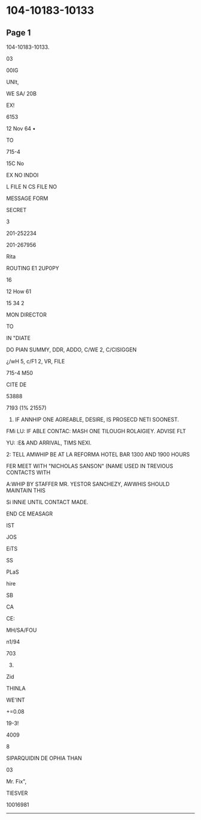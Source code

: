 # 104-10183-10133

## Page 1

104-10183-10133.

03

00IG

UNIt,

WE SA/ 20B

EX!

6153

12 Nov 64 •

TO

715-4

15C No

EX NO INDOI

L FILE N CS FILE NO

MESSAGE FORM

SECRET

3

201-252234

201-267956

Rita

ROUTING E1 2UP0PY

16

12 How 61

15 34 2

MON DIRECTOR

TO

IN "DIATE

DO PIAN SUMMY, DDR, ADDO, C/WE 2, C/CISIGGEN

¿/wH 5, c/F1 2, VR, FILE

715-4 M50

CITE DE

53888

7193 (1% 21557)

1. IF ANNHIP ONE AGREABLE, DESIRE, IS PROSECD NETI SOONEST.

FMi LU: IF ABLE CONTAC: MASH ONE TILOUGH ROLAIGIEY. ADVISE FLT

YU: :E& AND ARRIVAL, TIMS NEXI.

2: TELL AMWHIP BE AT LA REFORMA HOTEL BAR 1300 AND 1900 HOURS

FER MEET WITH "NICHOLAS SANSON" (NAME USED IN TREVIOUS CONTACTS WITH

A:WHIP BY STAFFER MR. YESTOR SANCHEZY, AWWHIS SHOULD MAINTAIN THIS

Si INNiE UNTIL CONTACT MADE.

END CE MEASAGR

IST

JOS

EiTS

SS

PLaS

hire

SB

CA

CE:

MH/SA/FOU

n1/94

703

03.

Zid

THINLA

WE'INT

+=0.08

19-3!

4009

8

SIPARQUIDIN DE OPHIA THAN

03

Mr. Fix",

TIESVER

10016981

---

